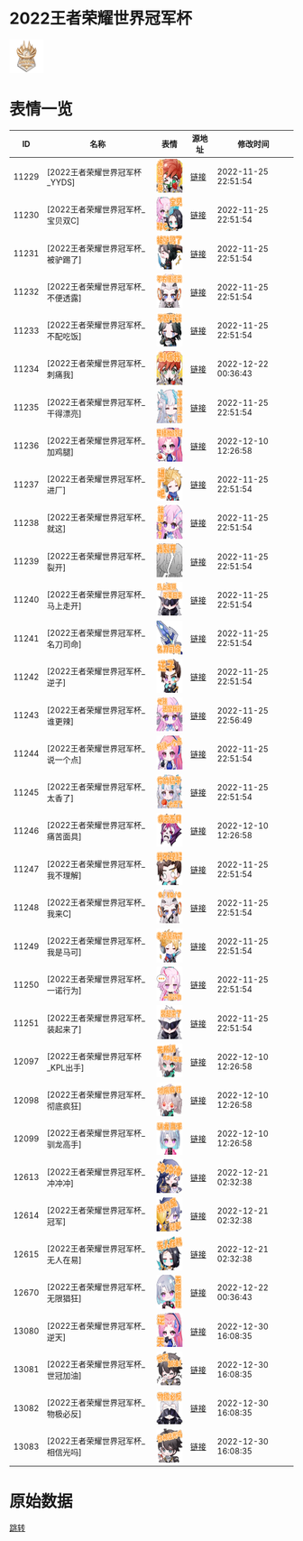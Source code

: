 # 2022王者荣耀世界冠军杯

<img src="./cover.png" height="60" alt="cover" />

# 表情一览

|ID|名称|表情|源地址|修改时间|
|----|----|----|----|----|
|11229|[2022王者荣耀世界冠军杯_YYDS]|<img src="./pic/011229_%5B2022王者荣耀世界冠军杯_YYDS%5D.png" height="60" alt="YYDS"/>|[链接](https://i0.hdslb.com/bfs/emote/ca2e0cd96fb249b302b1ca76036a00c9bd7af27f.png)|2022-11-25 22:51:54|
|11230|[2022王者荣耀世界冠军杯_宝贝双C]|<img src="./pic/011230_%5B2022王者荣耀世界冠军杯_宝贝双C%5D.png" height="60" alt="宝贝双C"/>|[链接](https://i0.hdslb.com/bfs/emote/5ee7a753ca5a86fb48c527f4b07f0aa5562ac18b.png)|2022-11-25 22:51:54|
|11231|[2022王者荣耀世界冠军杯_被驴踢了]|<img src="./pic/011231_%5B2022王者荣耀世界冠军杯_被驴踢了%5D.png" height="60" alt="被驴踢了"/>|[链接](https://i0.hdslb.com/bfs/emote/a8a3cac6f48600b92c1c40bc1748d01f19dfdaee.png)|2022-11-25 22:51:54|
|11232|[2022王者荣耀世界冠军杯_不便透露]|<img src="./pic/011232_%5B2022王者荣耀世界冠军杯_不便透露%5D.png" height="60" alt="不便透露"/>|[链接](https://i0.hdslb.com/bfs/emote/2062abc98164330609854e883f84c40ca9eee47c.png)|2022-11-25 22:51:54|
|11233|[2022王者荣耀世界冠军杯_不配吃饭]|<img src="./pic/011233_%5B2022王者荣耀世界冠军杯_不配吃饭%5D.png" height="60" alt="不配吃饭"/>|[链接](https://i0.hdslb.com/bfs/emote/b72eda123ef383152c3e055489a39563a3849874.png)|2022-11-25 22:51:54|
|11234|[2022王者荣耀世界冠军杯_刺痛我]|<img src="./pic/011234_%5B2022王者荣耀世界冠军杯_刺痛我%5D.png" height="60" alt="刺痛我"/>|[链接](https://i0.hdslb.com/bfs/emote/f6e84483b5e341b0b8d1567d4e2e1433b0f02651.png)|2022-12-22 00:36:43|
|11235|[2022王者荣耀世界冠军杯_干得漂亮]|<img src="./pic/011235_%5B2022王者荣耀世界冠军杯_干得漂亮%5D.png" height="60" alt="干得漂亮"/>|[链接](https://i0.hdslb.com/bfs/emote/009650501912b20b89351120bb1840f195fa15c7.png)|2022-11-25 22:51:54|
|11236|[2022王者荣耀世界冠军杯_加鸡腿]|<img src="./pic/011236_%5B2022王者荣耀世界冠军杯_加鸡腿%5D.png" height="60" alt="加鸡腿"/>|[链接](https://i0.hdslb.com/bfs/emote/dccd47d352bc5e15650d33fb0f2e3a298779b246.png)|2022-12-10 12:26:58|
|11237|[2022王者荣耀世界冠军杯_进厂]|<img src="./pic/011237_%5B2022王者荣耀世界冠军杯_进厂%5D.png" height="60" alt="进厂"/>|[链接](https://i0.hdslb.com/bfs/emote/c6bdd1c8ba9c8d3818188405a9737343437947b6.png)|2022-11-25 22:51:54|
|11238|[2022王者荣耀世界冠军杯_就这]|<img src="./pic/011238_%5B2022王者荣耀世界冠军杯_就这%5D.png" height="60" alt="就这"/>|[链接](https://i0.hdslb.com/bfs/emote/238653426649942dc701624c0bbe85f3932a2bfe.png)|2022-11-25 22:51:54|
|11239|[2022王者荣耀世界冠军杯_裂开]|<img src="./pic/011239_%5B2022王者荣耀世界冠军杯_裂开%5D.png" height="60" alt="裂开"/>|[链接](https://i0.hdslb.com/bfs/emote/a99c2195c479d04926f5091eb068b208d83a0d27.png)|2022-11-25 22:51:54|
|11240|[2022王者荣耀世界冠军杯_马上走开]|<img src="./pic/011240_%5B2022王者荣耀世界冠军杯_马上走开%5D.png" height="60" alt="马上走开"/>|[链接](https://i0.hdslb.com/bfs/emote/d5b8e03ae77acdbd97ecfb086b0da7b24c4a0f73.png)|2022-11-25 22:51:54|
|11241|[2022王者荣耀世界冠军杯_名刀司命]|<img src="./pic/011241_%5B2022王者荣耀世界冠军杯_名刀司命%5D.png" height="60" alt="名刀司命"/>|[链接](https://i0.hdslb.com/bfs/emote/8df654e72cc996f04c3f3fecfbd5de848f64a432.png)|2022-11-25 22:51:54|
|11242|[2022王者荣耀世界冠军杯_逆子]|<img src="./pic/011242_%5B2022王者荣耀世界冠军杯_逆子%5D.png" height="60" alt="逆子"/>|[链接](https://i0.hdslb.com/bfs/emote/c528a68fd1321d264347868d548a1d80ce334bfc.png)|2022-11-25 22:51:54|
|11243|[2022王者荣耀世界冠军杯_谁更辣]|<img src="./pic/011243_%5B2022王者荣耀世界冠军杯_谁更辣%5D.png" height="60" alt="谁更辣"/>|[链接](https://i0.hdslb.com/bfs/emote/12cd405eee820b1474e33070ccff4f1c2dc13e8a.png)|2022-11-25 22:56:49|
|11244|[2022王者荣耀世界冠军杯_说一个点]|<img src="./pic/011244_%5B2022王者荣耀世界冠军杯_说一个点%5D.png" height="60" alt="说一个点"/>|[链接](https://i0.hdslb.com/bfs/emote/3e4447ad00cbf02c94c1116f0d6c59557368261d.png)|2022-11-25 22:51:54|
|11245|[2022王者荣耀世界冠军杯_太香了]|<img src="./pic/011245_%5B2022王者荣耀世界冠军杯_太香了%5D.png" height="60" alt="太香了"/>|[链接](https://i0.hdslb.com/bfs/emote/2c3479656a4a39f3a8a5150130a57ed667837bf8.png)|2022-11-25 22:51:54|
|11246|[2022王者荣耀世界冠军杯_痛苦面具]|<img src="./pic/011246_%5B2022王者荣耀世界冠军杯_痛苦面具%5D.png" height="60" alt="痛苦面具"/>|[链接](https://i0.hdslb.com/bfs/emote/9f4a9cb2f5296676b2e7930729dc2a51cf3e2e56.png)|2022-12-10 12:26:58|
|11247|[2022王者荣耀世界冠军杯_我不理解]|<img src="./pic/011247_%5B2022王者荣耀世界冠军杯_我不理解%5D.png" height="60" alt="我不理解"/>|[链接](https://i0.hdslb.com/bfs/emote/c85e71c9f2565afc81e89ba03cea7ef5fa583455.png)|2022-11-25 22:51:54|
|11248|[2022王者荣耀世界冠军杯_我来C]|<img src="./pic/011248_%5B2022王者荣耀世界冠军杯_我来C%5D.png" height="60" alt="我来C"/>|[链接](https://i0.hdslb.com/bfs/emote/22a63c37ffc3068f4f27fbf8b25d7e02c4c2a558.png)|2022-11-25 22:51:54|
|11249|[2022王者荣耀世界冠军杯_我是马可]|<img src="./pic/011249_%5B2022王者荣耀世界冠军杯_我是马可%5D.png" height="60" alt="我是马可"/>|[链接](https://i0.hdslb.com/bfs/emote/4151471f35fbfd5ca1b0d347ffe82bf609e025d3.png)|2022-11-25 22:51:54|
|11250|[2022王者荣耀世界冠军杯_一诺行为]|<img src="./pic/011250_%5B2022王者荣耀世界冠军杯_一诺行为%5D.png" height="60" alt="一诺行为"/>|[链接](https://i0.hdslb.com/bfs/emote/09657a1cda96f78d81800de32e44d678b6434957.png)|2022-11-25 22:51:54|
|11251|[2022王者荣耀世界冠军杯_装起来了]|<img src="./pic/011251_%5B2022王者荣耀世界冠军杯_装起来了%5D.png" height="60" alt="装起来了"/>|[链接](https://i0.hdslb.com/bfs/emote/1c3fd07c440d05bf7d888d8eef42c1ea6f608909.png)|2022-11-25 22:51:54|
|12097|[2022王者荣耀世界冠军杯_KPL出手]|<img src="./pic/012097_%5B2022王者荣耀世界冠军杯_KPL出手%5D.png" height="60" alt="KPL出手"/>|[链接](https://i0.hdslb.com/bfs/emote/e15dd758f199fcae08ce5ea4922971d5922f6dd6.png)|2022-12-10 12:26:58|
|12098|[2022王者荣耀世界冠军杯_彻底疯狂]|<img src="./pic/012098_%5B2022王者荣耀世界冠军杯_彻底疯狂%5D.png" height="60" alt="彻底疯狂"/>|[链接](https://i0.hdslb.com/bfs/emote/9c90cd1e824c92046ecb91660f7b3495a49645e6.png)|2022-12-10 12:26:58|
|12099|[2022王者荣耀世界冠军杯_驯龙高手]|<img src="./pic/012099_%5B2022王者荣耀世界冠军杯_驯龙高手%5D.png" height="60" alt="驯龙高手"/>|[链接](https://i0.hdslb.com/bfs/emote/277f24c14692aac38acd6e57c4e72282f537d3ce.png)|2022-12-10 12:26:58|
|12613|[2022王者荣耀世界冠军杯_冲冲冲]|<img src="./pic/012613_%5B2022王者荣耀世界冠军杯_冲冲冲%5D.png" height="60" alt="冲冲冲"/>|[链接](https://i0.hdslb.com/bfs/emote/719678697c9f2ad43f3409331f5e627128e09ea1.png)|2022-12-21 02:32:38|
|12614|[2022王者荣耀世界冠军杯_冠军]|<img src="./pic/012614_%5B2022王者荣耀世界冠军杯_冠军%5D.png" height="60" alt="冠军"/>|[链接](https://i0.hdslb.com/bfs/emote/3992a359afe725eb94156b9d73d7ad121c66f8b8.png)|2022-12-21 02:32:38|
|12615|[2022王者荣耀世界冠军杯_无人在易]|<img src="./pic/012615_%5B2022王者荣耀世界冠军杯_无人在易%5D.png" height="60" alt="无人在易"/>|[链接](https://i0.hdslb.com/bfs/emote/e0fd5e8cfe51fcb4298a1bed0a039eb55e4fc8fd.png)|2022-12-21 02:32:38|
|12670|[2022王者荣耀世界冠军杯_无限猖狂]|<img src="./pic/012670_%5B2022王者荣耀世界冠军杯_无限猖狂%5D.png" height="60" alt="无限猖狂"/>|[链接](https://i0.hdslb.com/bfs/emote/fd5cb6688df8f56922afbb6f585b5257653696ca.png)|2022-12-22 00:36:43|
|13080|[2022王者荣耀世界冠军杯_逆天]|<img src="./pic/013080_%5B2022王者荣耀世界冠军杯_逆天%5D.png" height="60" alt="逆天"/>|[链接](https://i0.hdslb.com/bfs/emote/d681e002022dc0da03d9312e9540baf80f0369b5.png)|2022-12-30 16:08:35|
|13081|[2022王者荣耀世界冠军杯_世冠加油]|<img src="./pic/013081_%5B2022王者荣耀世界冠军杯_世冠加油%5D.png" height="60" alt="世冠加油"/>|[链接](https://i0.hdslb.com/bfs/emote/b4742137e89b4eb438a4dbac114478b934d4cb57.png)|2022-12-30 16:08:35|
|13082|[2022王者荣耀世界冠军杯_物极必反]|<img src="./pic/013082_%5B2022王者荣耀世界冠军杯_物极必反%5D.png" height="60" alt="物极必反"/>|[链接](https://i0.hdslb.com/bfs/emote/c5c451afe317cc87af7fd9e7d2b742532cb711c3.png)|2022-12-30 16:08:35|
|13083|[2022王者荣耀世界冠军杯_相信光吗]|<img src="./pic/013083_%5B2022王者荣耀世界冠军杯_相信光吗%5D.png" height="60" alt="相信光吗"/>|[链接](https://i0.hdslb.com/bfs/emote/f93b47158e41cfbe4b959dae2452ad24c374f50a.png)|2022-12-30 16:08:35|

# 原始数据

[跳转](./raw.json)


